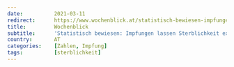 ```yaml
---
date:          2021-03-11
redirect:      https://www.wochenblick.at/statistisch-bewiesen-impfungen-lassen-sterblichkeit-explodieren/
title:         Wochenblick
subtitle:      'Statistisch bewiesen: Impfungen lassen Sterblichkeit explodieren'
country:       AT
categories:    [Zahlen, Impfung]
tags:          [sterblichkeit]
---
```

